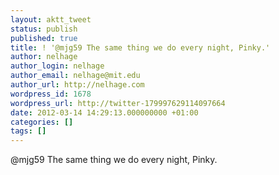 ```yaml
---
layout: aktt_tweet
status: publish
published: true
title: ! '@mjg59 The same thing we do every night, Pinky.'
author: nelhage
author_login: nelhage
author_email: nelhage@mit.edu
author_url: http://nelhage.com
wordpress_id: 1678
wordpress_url: http://twitter-179997629114097664
date: 2012-03-14 14:29:13.000000000 +01:00
categories: []
tags: []
---
```

@mjg59 The same thing we do every night, Pinky.
